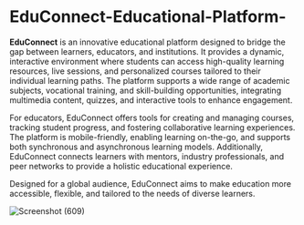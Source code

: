 # EduConnect-Educational-Platform-
**EduConnect** is an innovative educational platform designed to bridge the gap between learners, educators, and institutions. It provides a dynamic, interactive environment where students can access high-quality learning resources, live sessions, and personalized courses tailored to their individual learning paths. The platform supports a wide range of academic subjects, vocational training, and skill-building opportunities, integrating multimedia content, quizzes, and interactive tools to enhance engagement.

For educators, EduConnect offers tools for creating and managing courses, tracking student progress, and fostering collaborative learning experiences. The platform is mobile-friendly, enabling learning on-the-go, and supports both synchronous and asynchronous learning models. Additionally, EduConnect connects learners with mentors, industry professionals, and peer networks to provide a holistic educational experience. 

Designed for a global audience, EduConnect aims to make education more accessible, flexible, and tailored to the needs of diverse learners.

![Screenshot (609)](https://github.com/user-attachments/assets/1a0a2466-79ad-47f9-b963-91036275259a)
